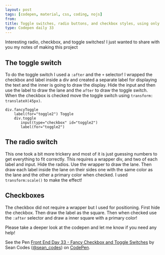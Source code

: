 ```yaml
---
layout: post
tags: [codepen, material, css, coding, nojs]
from:
title: Toggle switches, radio buttons, and checkbox styles, using only CSS
type: Codepen daily 33
---
```


Interesting radio, checkbox, and toggle switches! I just wanted to share with you my notes of making this project

## The toggle switch

To do the toggle switch I used a `:after` and the `+` selector! I wrapped the checkbox and label inside a div and created a separate label for displaying the text and the inner is going to draw the display. Hide the input and then use the label to draw the lane and the `after` to draw the toggle switch. When the checkbox is checked move the toggle switch using `transform: translateX(45px)`.

    div.fancyToggle
        label(for="toggle2") Toggle
        div.toggle
           input(type="checkbox" id="toggle2")
           label(for="toggle2")

## The radio switch

This one took a bit more trickery and most of it is just guessing numbers to get everything to fit correctly. This requires a wrapper div, and two of each label and input. Hide the radios. Use the wrapper to draw the lane. Then draw each label inside the lane on their sides one with the same color as the lane and the other a primary color when checked. I used `transform:scale()` to make the effect!

## Checkboxes

The checkbox did not require a wrapper but I used for positioning. First hide the checkbox. Then draw the label as the square. Then when checked use the `:after` selector and draw a inner square with a primary color!

Please take a deeper look at the codepen and let me know if you need any help!

<p data-height="400" data-theme-id="dark" data-slug-hash="ygmNJO" data-default-tab="css,result" data-user="sean_codes" data-embed-version="2" data-pen-title="Front End Day 33 - Fancy Checkbox and Toggle Switches" class="codepen">See the Pen <a href="http://codepen.io/sean_codes/pen/ygmNJO/">Front End Day 33 - Fancy Checkbox and Toggle Switches</a> by Sean Codes (<a href="http://codepen.io/sean_codes">@sean_codes</a>) on <a href="http://codepen.io">CodePen</a>.</p>
<script async src="https://production-assets.codepen.io/assets/embed/ei.js"></script>
